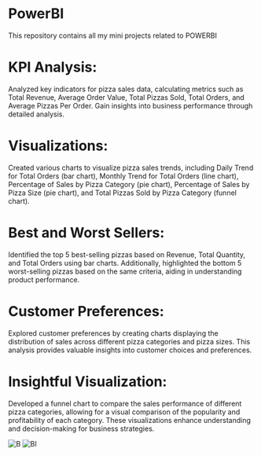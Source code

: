 # PowerBI
This repository contains all my mini projects related to POWERBI

# KPI Analysis:
Analyzed key indicators for pizza sales data, calculating metrics such as Total Revenue, Average Order Value, Total Pizzas Sold, Total Orders, and Average Pizzas Per Order. Gain insights into business performance through detailed analysis.

# Visualizations:
Created various charts to visualize pizza sales trends, including Daily Trend for Total Orders (bar chart), Monthly Trend for Total Orders (line chart), Percentage of Sales by Pizza Category (pie chart), Percentage of Sales by Pizza Size (pie chart), and Total Pizzas Sold by Pizza Category (funnel chart).

# Best and Worst Sellers:
Identified the top 5 best-selling pizzas based on Revenue, Total Quantity, and Total Orders using bar charts. Additionally, highlighted the bottom 5 worst-selling pizzas based on the same criteria, aiding in understanding product performance.

# Customer Preferences:
Explored customer preferences by creating charts displaying the distribution of sales across different pizza categories and pizza sizes. This analysis provides valuable insights into customer choices and preferences.

# Insightful Visualization:
Developed a funnel chart to compare the sales performance of different pizza categories, allowing for a visual comparison of the popularity and profitability of each category. These visualizations enhance understanding and decision-making for business strategies.





![B](https://github.com/WizardAmit/PowerBI/assets/150200139/37cf2bad-1d22-40d9-a76f-c8c9566a54f0)
![BI](https://github.com/WizardAmit/PowerBI/assets/150200139/fe878267-f81c-45cc-827b-1767a2efa137)

